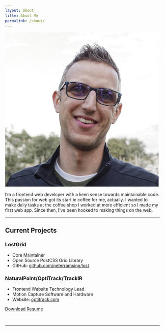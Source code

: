 ```yaml
---
layout: about
title: About Me
permalink: /about/
---
```


<img class="col one right" src="/img/2016_square_sm.jpg">

I’m a frontend web developer with a keen sense towards maintainable code. This passion for web got its start in coffee for me, actually. I wanted to make daily tasks at the coffee shop I worked at more efficient so I made my first web app. Since then, I’ve been hooked to making things on the web.

---

## Current Projects

### LostGrid
* Core Maintainer
* Open Source PostCSS Grid Library
* GitHub: [github.com/peterramsing/lost](http://github.com/peterramsing/lost)

### NaturalPoint/OptiTrack/TrackIR
* Frontend Website Technology Lead
* Motion Capture Software and Hardware
* Website: [optitrack.com](http://optitrack.com)


[Download Resume](http://peter.coffee/static/peter_ramsing_resume.pdf)


<br/>
<hr/>
<br/>
<span class="contacticon center">
	<a href="mailto:hi@peterramsing.com"><i class="fa fa-envelope-square"></i></a>
	<a href="https://github.com/peterramsing"><i class="fa fa-github-square"></i></a>
	<a href="https://linkedin.com/in/peterramsing"><i class="fa fa-linkedin-square"></i></a>
	<a href="http://instagram.com/peterramsing"><i class="fa fa-instagram"></i></a>
	<a href="https://twitter.com/peterramsing"><i class="fa fa-twitter-square"></i></a>
</span>
